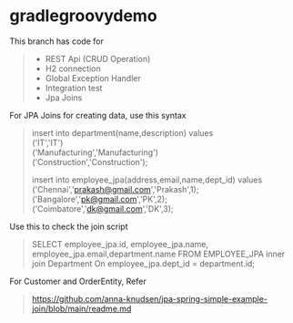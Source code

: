 # gradlegroovydemo

This branch has code for
>* REST Api (CRUD Operation)
>* H2 connection
>* Global Exception Handler 
>* Integration test
>* Jpa Joins


For JPA Joins for creating data, use this syntax
>insert into department(name,description) values \
> ('IT','IT')\
> ('Manufacturing','Manufacturing')\
> ('Construction','Construction');
>
>insert into employee_jpa(address,email,name,dept_id) values
> ('Chennai','prakash@gmail.com','Prakash',1);\
> ('Bangalore','pk@gmail.com','PK',2);\
> ('Coimbatore','dk@gmail.com','DK',3);

Use this to check the join script
>SELECT employee_jpa.id, employee_jpa.name, employee_jpa.email,department.name FROM EMPLOYEE_JPA inner join Department On employee_jpa.dept_id = department.id;

For Customer and OrderEntity, Refer
> <https://github.com/anna-knudsen/jpa-spring-simple-example-join/blob/main/readme.md>